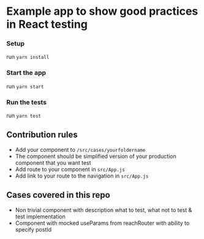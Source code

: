 # Example app to show good practices in React testing

### Setup

run `yarn install`

### Start the app

run `yarn start`

### Run the tests

run `yarn test`

## Contribution rules

* Add your component to `/src/cases/yourfoldername`
* The component should be simplified version of your production component that you want test
* Add route to your component in `src/App.js`
* Add link to your route to the navigation in `src/App.js`

## Cases covered in this repo

* Non trivial component with description what to test, what not to test & test implementation
* Component with mocked useParams from reachRouter with ability to specify postId
